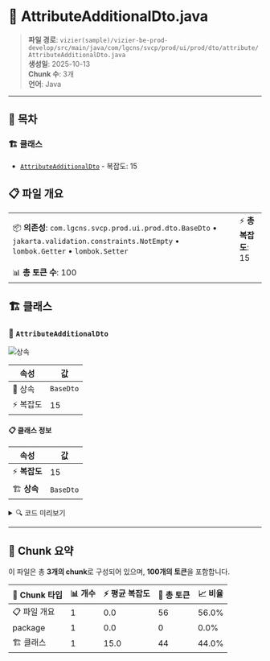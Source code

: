# 📄 AttributeAdditionalDto.java

> **파일 경로**: `vizier(sample)/vizier-be-prod-develop/src/main/java/com/lgcns/svcp/prod/ui/prod/dto/attribute/AttributeAdditionalDto.java`  
> **생성일**: 2025-10-13  
> **Chunk 수**: 3개  
> **언어**: Java
---

## 📑 목차

### 🏗️ 클래스
- [`AttributeAdditionalDto`](#class-attributeadditionaldto) - 복잡도: 15

## 📋 파일 개요

| | |
|--|--|
| 📦 **의존성**: `com.lgcns.svcp.prod.ui.prod.dto.BaseDto` • `jakarta.validation.constraints.NotEmpty` • `lombok.Getter` • `lombok.Setter` | ⚡ **총 복잡도**: 15 |
| 📊 **총 토큰 수**: 100 |  |



## 🏗️ 클래스

### <a id="class-attributeadditionaldto"></a>🎯 `AttributeAdditionalDto`

![상속](https://img.shields.io/badge/상속-1개-blue)

| 속성 | 값 |
|------|----|
| 🧬 상속 | `BaseDto` |
| ⚡ 복잡도 | 15 |



#### 📋 클래스 정보

| 속성 | 값 |
|------|----|
| ⚡ **복잡도** | 15 || 📍 **라인 범위** | 11-11 |
| 🏗️ **상속** | `BaseDto` || 🏷️ **태그** | `class, java` |

<details>
<summary>🔍 코드 미리보기</summary>

```java
public class AttributeAdditionalDto extends BaseDto {
	
	private String attrUuid;
    private String itemCode;
    private String fieldTypeCode;
    private String commGroupCode;
    private Integer sortNo;
    private String useYn;
    private String attrMaxLength;
    private String requiredYn;
    
    @NotEmpty
    private String labelId;
    private String dispTab;
    private String dispCardYn;
    private String advSearchYn;
}...
```

**Chunk 정보**
- 🆔 **ID**: `4de63d80c21d`
- 📍 **라인**: 11-11
- 📊 **토큰**: 44
- 🏷️ **태그**: `class, java`

</details>

---





## 🧩 Chunk 요약

이 파일은 총 **3개의 chunk**로 구성되어 있으며, **100개의 토큰**을 포함합니다.

| 🧩 Chunk 타입 | 📊 개수 | ⚡ 평균 복잡도 | 📝 총 토큰 | 📈 비율 |
|---------------|--------|-------------|----------|--------|
| 📋 파일 개요 | 1 | 0.0 | 56 | 56.0% |
| package | 1 | 0.0 | 0 | 0.0% |
| 🏗️ 클래스 | 1 | 15.0 | 44 | 44.0% |

